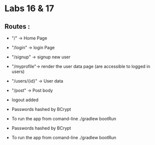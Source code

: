 
# Labs 16 & 17

 ## Routes :
- "/" ->  Home Page
- "/login" ->  login Page
- "/signup" -> signup new  user
- "/myprofile"-> render the user data page (are accessible to logged in users)
- "/users/{id}" ->  User data
- "/post" ->  Post body 

- logout added
- Passwords hashed by BCrypt
- To run the app from comand-line
./gradlew bootRun
- Passwords hashed by BCrypt
- To run the app from comand-line
./gradlew bootRun
